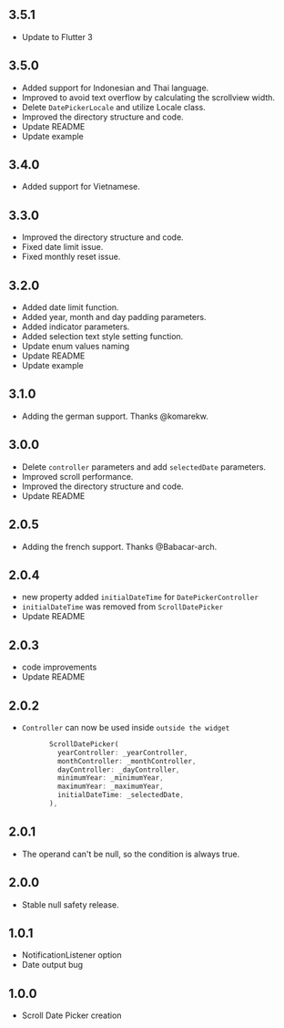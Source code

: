 ## 3.5.1

* Update to Flutter 3


## 3.5.0

* Added support for Indonesian and Thai language.
* Improved to avoid text overflow by calculating the scrollview width.
* Delete `DatePickerLocale` and utilize Locale class.
* Improved the directory structure and code.
* Update README
* Update example


## 3.4.0

* Added support for Vietnamese.


## 3.3.0

* Improved the directory structure and code.
* Fixed date limit issue.
* Fixed monthly reset issue.

## 3.2.0

* Added date limit function.
* Added year, month and day padding parameters.
* Added indicator parameters.
* Added selection text style setting function.
* Update enum values naming
* Update README
* Update example


## 3.1.0

* Adding the german support. Thanks @komarekw.


## 3.0.0

* Delete `controller` parameters and add `selectedDate` parameters.
* Improved scroll performance.
* Improved the directory structure and code.
* Update README


## 2.0.5

* Adding the french support. Thanks @Babacar-arch.


## 2.0.4

* new property added `initialDateTime` for `DatePickerController`
* `initialDateTime` was removed from `ScrollDatePicker`
* Update README


## 2.0.3

* code improvements
* Update README

## 2.0.2

* `Controller` can now be used inside `outside the widget`
```dart
          ScrollDatePicker(
            yearController: _yearController,
            monthController: _monthController,
            dayController: _dayController,
            minimumYear: _minimumYear,
            maximumYear: _maximumYear,
            initialDateTime: _selectedDate,
          ),

```

## 2.0.1

* The operand can't be null, so the condition is always true.

## 2.0.0

* Stable null safety release.

## 1.0.1

* NotificationListener option
* Date output bug

## 1.0.0

* Scroll Date Picker creation
